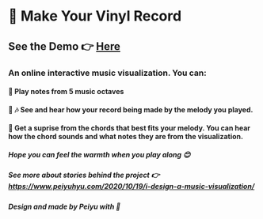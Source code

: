 # :musical_score: Make Your Vinyl Record
## See the Demo :point_right: <a href="https://vinyl-record-maker.web.app/">Here</a> 

### An online interactive music visualization. You can:
#### :musical_keyboard: Play notes from 5 music octaves 
#### :art: :notes: See and hear how your record being made by the melody you played. 
#### :wind_chime: Get a suprise from the chords that best fits your melody. You can hear how the chord sounds and what notes they are from the visualization.

##### Hope you can feel the warmth when you play along :blush:
##### See more about stories behind the project :point_right: <a href="">https://www.peiyuhyu.com/2020/10/19/i-design-a-music-visualization/</a> 
##### Design and made by Peiyu with :heartbeat:

